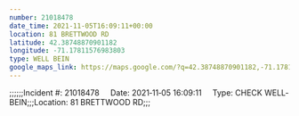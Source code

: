 ```yaml
---
number: 21018478
date_time: 2021-11-05T16:09:11+00:00
location: 81 BRETTWOOD RD
latitude: 42.38748870901182
longitude: -71.17811576983803
type: WELL BEIN
google_maps_link: https://maps.google.com/?q=42.38748870901182,-71.17811576983803
---
```


;;;;;;Incident #: 21018478     Date: 2021‐11‐05 16:09:11     Type: CHECK WELL‐BEIN;;;Location: 81 BRETTWOOD RD;;;
